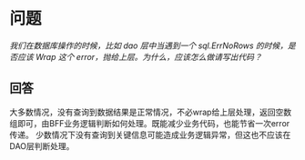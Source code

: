 # 问题
*我们在数据库操作的时候，比如 dao 层中当遇到一个 sql.ErrNoRows 的时候，是否应该 Wrap 这个 error，抛给上层。为什么，应该怎么做请写出代码？*

## 回答
大多数情况，没有查询到数据结果是正常情况，不必wrap给上层处理，返回空数组即可，由BFF业务逻辑判断如何处理。既能减少业务代码，也能节省一次error传递。
少数情况下没有查询到关键信息可能造成业务逻辑异常，但这也不应该在DAO层判断处理。